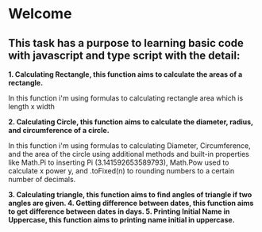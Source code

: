 <h1> Welcome </h1>
     <h2> This task has a purpose to learning basic code with javascript and type script with the detail:</h2>
     <b> 1. Calculating Rectangle, this function aims to calculate the areas of a rectangle. </b>
          <p> In this function i'm using formulas to calculating rectangle area which is length x width </p>
     <b> 2. Calculating Circle, this function aims to calculate the diameter, radius, and circumference of a circle. </b>
          <p> In this function i'm using formulas to calculating Diameter, Circumference, and the area of the circle using additional methods and built-in properties like Math.Pi to inserting Pi (3.141592653589793), Math.Pow used to calculate x power y, and .toFixed(n) to rounding numbers to a certain number of decimals. </p>
     <b> 3. Calculating triangle, this function aims to find angles of triangle if two angles are given. </b>
     <b> 4. Getting difference between dates, this function aims to get difference between dates in days. </b>
     <b> 5. Printing Initial Name in Uppercase, this function aims to printing name initial in uppercase. </b>
